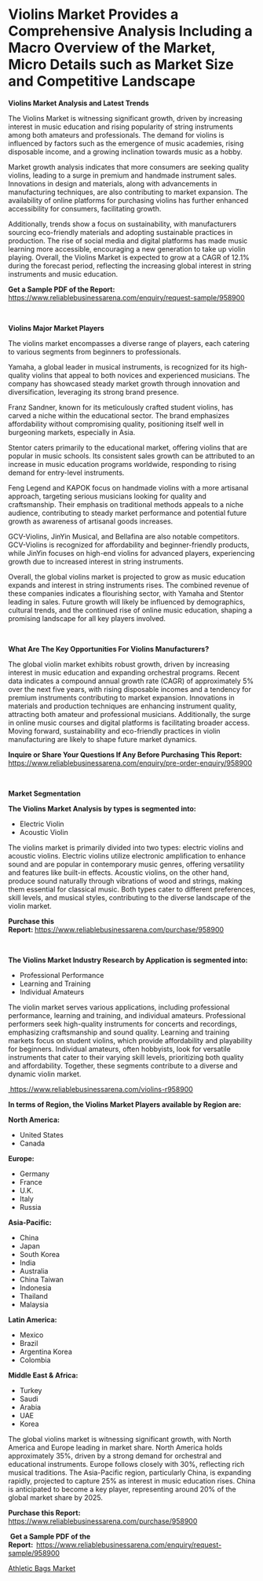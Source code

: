 <p><h1>Violins Market Provides a Comprehensive Analysis Including a Macro Overview of the Market, Micro Details such as Market Size and Competitive Landscape</h1></p><p><strong>Violins Market Analysis and Latest Trends</strong></p>
<p><p>The Violins Market is witnessing significant growth, driven by increasing interest in music education and rising popularity of string instruments among both amateurs and professionals. The demand for violins is influenced by factors such as the emergence of music academies, rising disposable income, and a growing inclination towards music as a hobby. </p><p>Market growth analysis indicates that more consumers are seeking quality violins, leading to a surge in premium and handmade instrument sales. Innovations in design and materials, along with advancements in manufacturing techniques, are also contributing to market expansion. The availability of online platforms for purchasing violins has further enhanced accessibility for consumers, facilitating growth.</p><p>Additionally, trends show a focus on sustainability, with manufacturers sourcing eco-friendly materials and adopting sustainable practices in production. The rise of social media and digital platforms has made music learning more accessible, encouraging a new generation to take up violin playing. Overall, the Violins Market is expected to grow at a CAGR of 12.1% during the forecast period, reflecting the increasing global interest in string instruments and music education.</p></p>
<p><strong>Get a Sample PDF of the Report:&nbsp;</strong> <a href="https://www.reliablebusinessarena.com/enquiry/request-sample/958900?utm_campaign=2217&utm_medium=2&utm_source=Github&utm_content=ia&utm_term=04042025&utm_id=violins">https://www.reliablebusinessarena.com/enquiry/request-sample/958900</a></p>
<p>&nbsp;</p>
<p><strong>Violins Major Market Players</strong></p>
<p><p>The violins market encompasses a diverse range of players, each catering to various segments from beginners to professionals. </p><p>Yamaha, a global leader in musical instruments, is recognized for its high-quality violins that appeal to both novices and experienced musicians. The company has showcased steady market growth through innovation and diversification, leveraging its strong brand presence. </p><p>Franz Sandner, known for its meticulously crafted student violins, has carved a niche within the educational sector. The brand emphasizes affordability without compromising quality, positioning itself well in burgeoning markets, especially in Asia.</p><p>Stentor caters primarily to the educational market, offering violins that are popular in music schools. Its consistent sales growth can be attributed to an increase in music education programs worldwide, responding to rising demand for entry-level instruments.</p><p>Feng Legend and KAPOK focus on handmade violins with a more artisanal approach, targeting serious musicians looking for quality and craftsmanship. Their emphasis on traditional methods appeals to a niche audience, contributing to steady market performance and potential future growth as awareness of artisanal goods increases.</p><p>GCV-Violins, JinYin Musical, and Bellafina are also notable competitors. GCV-Violins is recognized for affordability and beginner-friendly products, while JinYin focuses on high-end violins for advanced players, experiencing growth due to increased interest in string instruments.</p><p>Overall, the global violins market is projected to grow as music education expands and interest in string instruments rises. The combined revenue of these companies indicates a flourishing sector, with Yamaha and Stentor leading in sales. Future growth will likely be influenced by demographics, cultural trends, and the continued rise of online music education, shaping a promising landscape for all key players involved.</p></p>
<p>&nbsp;</p>
<p><strong>What Are The Key Opportunities For Violins Manufacturers?</strong></p>
<p><p>The global violin market exhibits robust growth, driven by increasing interest in music education and expanding orchestral programs. Recent data indicates a compound annual growth rate (CAGR) of approximately 5% over the next five years, with rising disposable incomes and a tendency for premium instruments contributing to market expansion. Innovations in materials and production techniques are enhancing instrument quality, attracting both amateur and professional musicians. Additionally, the surge in online music courses and digital platforms is facilitating broader access. Moving forward, sustainability and eco-friendly practices in violin manufacturing are likely to shape future market dynamics.</p></p>
<p><strong>Inquire or Share Your Questions If Any Before Purchasing This Report:</strong> <a href="https://www.reliablebusinessarena.com/enquiry/pre-order-enquiry/958900?utm_campaign=2217&utm_medium=2&utm_source=Github&utm_content=ia&utm_term=04042025&utm_id=violins">https://www.reliablebusinessarena.com/enquiry/pre-order-enquiry/958900</a></p>
<p>&nbsp;</p>
<p><strong>Market Segmentation</strong></p>
<p><strong>The Violins Market Analysis by types is segmented into:</strong></p>
<p><ul><li>Electric Violin</li><li>Acoustic Violin</li></ul></p>
<p><p>The violins market is primarily divided into two types: electric violins and acoustic violins. Electric violins utilize electronic amplification to enhance sound and are popular in contemporary music genres, offering versatility and features like built-in effects. Acoustic violins, on the other hand, produce sound naturally through vibrations of wood and strings, making them essential for classical music. Both types cater to different preferences, skill levels, and musical styles, contributing to the diverse landscape of the violin market.</p></p>
<p><strong>Purchase this Report:&nbsp;</strong><a href="https://www.reliablebusinessarena.com/purchase/958900?utm_campaign=2217&utm_medium=2&utm_source=Github&utm_content=ia&utm_term=04042025&utm_id=violins">https://www.reliablebusinessarena.com/purchase/958900</a></p>
<p>&nbsp;</p>
<p><strong>The Violins Market Industry Research by Application is segmented into:</strong></p>
<p><ul><li>Professional Performance</li><li>Learning and Training</li><li>Individual Amateurs</li></ul></p>
<p><p>The violin market serves various applications, including professional performance, learning and training, and individual amateurs. Professional performers seek high-quality instruments for concerts and recordings, emphasizing craftsmanship and sound quality. Learning and training markets focus on student violins, which provide affordability and playability for beginners. Individual amateurs, often hobbyists, look for versatile instruments that cater to their varying skill levels, prioritizing both quality and affordability. Together, these segments contribute to a diverse and dynamic violin market.</p></p>
<p><a href="https://www.reliablebusinessarena.com/violins-r958900?utm_campaign=2217&utm_medium=2&utm_source=Github&utm_content=ia&utm_term=04042025&utm_id=violins">&nbsp;https://www.reliablebusinessarena.com/violins-r958900</a></p>
<p><strong>In terms of Region, the Violins Market Players available by Region are:</strong></p>
<p>
    <p> <strong> North America: </strong>
        <ul>
            <li>United States</li>
            <li>Canada</li>
        </ul>
        </p> 
    <p> <strong> Europe: </strong>
        <ul>
            <li>Germany</li>
            <li>France</li>
            <li>U.K.</li>
            <li>Italy</li>
            <li>Russia</li>
        </ul>
        </p> 
    <p> <strong> Asia-Pacific: </strong>
        <ul>
            <li>China</li>
            <li>Japan</li>
            <li>South Korea</li>
            <li>India</li>
            <li>Australia</li>
            <li>China Taiwan</li>
            <li>Indonesia</li>
            <li>Thailand</li>
            <li>Malaysia</li>
        </ul>
        </p> 
    <p> <strong> Latin America: </strong>
        <ul>
            <li>Mexico</li>
            <li>Brazil</li>
            <li>Argentina Korea</li>
            <li>Colombia</li>
        </ul>
        </p> 
    <p> <strong> Middle East & Africa: </strong>
        <ul>
            <li>Turkey</li>
            <li>Saudi</li>
            <li>Arabia</li>
            <li>UAE</li>
            <li>Korea</li>
        </ul>
    </p>
    </p>
<p><p>The global violins market is witnessing significant growth, with North America and Europe leading in market share. North America holds approximately 35%, driven by a strong demand for orchestral and educational instruments. Europe follows closely with 30%, reflecting rich musical traditions. The Asia-Pacific region, particularly China, is expanding rapidly, projected to capture 25% as interest in music education rises. China is anticipated to become a key player, representing around 20% of the global market share by 2025.</p></p>
<p><strong>Purchase this Report: </strong><a href="https://www.reliablebusinessarena.com/purchase/958900?utm_campaign=2217&utm_medium=2&utm_source=Github&utm_content=ia&utm_term=04042025&utm_id=violins">https://www.reliablebusinessarena.com/purchase/958900</a></p>
<p>&nbsp;<strong>Get a Sample PDF of the Report:&nbsp;&nbsp;</strong><a href="https://www.reliablebusinessarena.com/enquiry/request-sample/958900?utm_campaign=2217&utm_medium=2&utm_source=Github&utm_content=ia&utm_term=04042025&utm_id=violins">https://www.reliablebusinessarena.com/enquiry/request-sample/958900</a></p>
<p><strong></strong></p>
<p><p><a href="https://github.com/gukenneth26571/Market-Research-Report-List-1/blob/main/athletic-bags-market.md?utm_campaign=2217&utm_medium=2&utm_source=Github&utm_content=ia&utm_term=04042025&utm_id=violins">Athletic Bags Market</a></p></p>